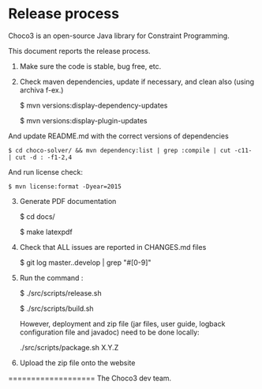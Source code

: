 Release process
===============

Choco3 is an open-source Java library for Constraint Programming.

This document reports the release process.

1. Make sure the code is stable, bug free, etc.

2. Check maven dependencies, update if necessary, and clean also (using archiva f-ex.)

    $ mvn versions:display-dependency-updates

    $ mvn versions:display-plugin-updates

And update README.md with the correct versions of dependencies

    $ cd choco-solver/ && mvn dependency:list | grep :compile | cut -c11- | cut -d : -f1-2,4

And run license check:

    $ mvn license:format -Dyear=2015

3. Generate PDF documentation

    $ cd docs/

    $ make latexpdf

4. Check that ALL issues are reported in CHANGES.md files

    $ git log master..develop | grep "#[0-9]"

5. Run the command :

    $ ./src/scripts/release.sh

    $ ./src/scripts/build.sh

    However, deployment and zip file (jar files, user guide, logback configuration file and javadoc) need to be done locally:

    ./src/scripts/package.sh X.Y.Z

6. Upload the zip file onto the website

===================
The Choco3 dev team.


